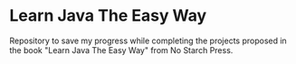 
# Learn Java The Easy Way

Repository to save my progress while completing the projects proposed in the book "Learn Java The Easy Way" from No Starch Press.
